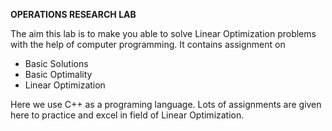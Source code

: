 **OPERATIONS RESEARCH LAB**

The aim this lab is to make you able to solve Linear Optimization problems with the help of computer programming.
It contains assignment on 
  - Basic Solutions
  - Basic Optimality
  - Linear Optimization

Here we use C++ as a programing language.
Lots of assignments are given here to practice and excel in field of Linear Optimization.